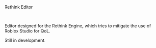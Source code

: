 Rethink Editor

<br>

Editor designed for the Rethink Engine, which tries to mitigate the use of Roblox Studio for QoL.

Still in development.